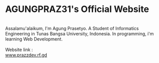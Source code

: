 <h1>AGUNGPRAZ31's Official Website</h1><br>
Assalamu'alaikum,
I'm Agung Prasetyo.
A Student of Informatics Engineering in Tunas Bangsa University, Indonesia.
In programming, i'm learning Web Development.
<br><br>
Website link : <br>
<a href="http://prazzdev.rf.gd">www.prazzdev.rf.gd</a>
